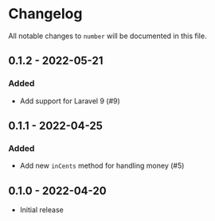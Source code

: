 # Changelog

All notable changes to `number` will be documented in this file.

## 0.1.2 - 2022-05-21

### Added
- Add support for Laravel 9 (#9)

## 0.1.1 - 2022-04-25

### Added
- Add new `inCents` method for handling money (#5)

## 0.1.0 - 2022-04-20

- Initial release
